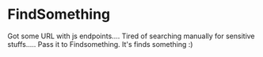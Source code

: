 # FindSomething

Got some URL with js endpoints....
Tired of searching manually for sensitive stuffs..... 
Pass it to Findsomething. It's finds something :) 



